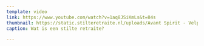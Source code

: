 ```yaml
---
template: video
link: https://www.youtube.com/watch?v=1aq8JSiKmLs&t=84s
thumbnail: https://static.stilteretraite.nl/uploads/Avant Spirit - Velp 1.jpg
caption: Wat is een stilte retraite?

---
```

